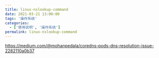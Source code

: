 ```yaml
---
title: linux-nslookup-command
date: 2021-03-21 13:00:00
tags: '操作系统'
categories:
  - ['使用说明', '操作系统']
permalink: linux-nslookup-command
---
```


https://medium.com/@mohanpedala/coredns-pods-dns-resolution-issue-2282110a0b37
